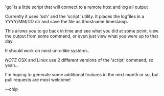 'go' is a little script that will connect to a remote host and log all output

Currently it uses 'ssh' and the 'script' utility.  It places the logfiles in
a YYYY/MM/DD dir and save the file as $hostname.timestamp.  

This allows you to go back in time and see what you did at some point, view the
output from some command, or even just view what you were up to that day.

It should work on most unix-like systems.

*NOTE*  OSX and Linux use 2 different versions of the 'script' command, so yeah...

I'm hoping to generate some additional features in the next month or so, but pull requests
are most welcome!

--chip


